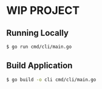 # WIP PROJECT

## Running Locally

```bash
$ go run cmd/cli/main.go
```

## Build Application

```bash
$ go build -o cli cmd/cli/main.go
```
